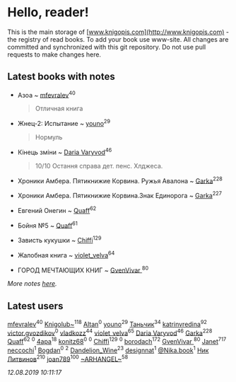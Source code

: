 # Hello, reader!
This is the main storage of [www.knigopis.com](http://www.knigopis.com) - the registry of read books.
To add your book use www-site. All changes are committed and synchronized with this git repository.
Do not use pull requests to make changes here.


## Latest books with notes
* Азоа ~ [mfevralev](users/140/140966150-vkontakte)<sup>40</sup>
    > Отличная книга

* Жнец-2: Испытание ~ [youno](users/302/302928912-vkontakte)<sup>29</sup>
    > Нормуль

* Кінець зміни ~ [Daria Varyvod](users/829/829893410524253-facebook)<sup>46</sup>
    > 10/10 Остання справа дет. пенс. Хлджеса.

* Хроники Амбера. Пятикнижие Корвина. Ружья Авалона ~ [Garka](users/115/115753719718250012620-google)<sup>228</sup>

* Хроники Амбера. Пятикнижие Корвина.Знак Единорога ~ [Garka](users/115/115753719718250012620-google)<sup>227</sup>

* Евгений Онегин ~ [Quaff](users/122/12267158-vkontakte)<sup>62</sup>

* Бойня №5 ~ [Quaff](users/122/12267158-vkontakte)<sup>61</sup>

* Зависть кукушки ~ [Chiffi](users/105/105831994080785626680-google)<sup>129</sup>

* Жалобная книга ~ [violet_velva](users/116/116961712580551399099-google)<sup>64</sup>

* ГОРОД МЕЧТАЮЩИХ КНИГ ~ [GvenVivar ](users/158/158266434925901-facebook)<sup>80</sup>


_More notes [here](latest_books_with_notes.md)._


## Latest users
[mfevralev](users/140/140966150-vkontakte)<sup>40</sup> 
[Knigolub~](users/111/111878597279669641685-google)<sup>118</sup> 
[Altan](users/112/112079165243671676533-google)<sup>0</sup> 
[youno](users/302/302928912-vkontakte)<sup>29</sup> 
[Таньчик](users/209/2096581563762610-facebook)<sup>34</sup> 
[katrinvredina](users/233/2336755-vkontakte)<sup>92</sup> 
[victor.gvozdikov](users/710/7103025-vkontakte)<sup>0</sup> 
[vladkozz](users/572/57239276-vkontakte)<sup>44</sup> 
[violet_velva](users/116/116961712580551399099-google)<sup>65</sup> 
[Daria Varyvod](users/829/829893410524253-facebook)<sup>46</sup> 
[Garka](users/115/115753719718250012620-google)<sup>228</sup> 
[Quaff](users/122/12267158-vkontakte)<sup>62</sup> 
[](users/102/102192880596368244877-googleplus)<sup>0</sup> 
[4apa](users/117/117392596378069249667-google)<sup>18</sup> 
[konitz68](users/220/220598790-vkontakte)<sup>0</sup> 
[](users/177/177017519607634-facebook)<sup>0</sup> 
[Chiffi](users/105/105831994080785626680-google)<sup>129</sup> 
[](users/700/7002759394-instagram)<sup>0</sup> 
[borodach](users/157/15706320-vkontakte)<sup>172</sup> 
[GvenVivar ](users/158/158266434925901-facebook)<sup>80</sup> 
[Janet](users/108/108113656204404967440-google)<sup>717</sup> 
[neccochi](users/667/66767060-vkontakte)<sup>1</sup> 
[Bogdan](users/100/100001618474012-facebook)<sup>0</sup> 
[](users/113/113385419764153208171-google)<sup>2</sup> 
[Dandelion_Wine](users/586/58602788-vkontakte)<sup>23</sup> 
[designnat](users/514/5143815-vkontakte)<sup>1</sup> 
[@Nika.book](users/101/101397067906124622805-google)<sup>1</sup> 
[Ник Литвинов](users/241/241974816-vkontakte)<sup>210</sup> 
[joan789](users/240/2401650-vkontakte)<sup>100</sup> 
[~ARHANGEL~](users/642/64251996-vkontakte)<sup>58</sup> 


_12.08.2019 10:11:17_
